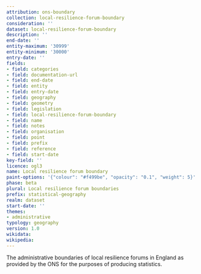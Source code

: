 ```yaml
---
attribution: ons-boundary
collection: local-resilience-forum-boundary
consideration: ''
dataset: local-resilience-forum-boundary
description: ''
end-date: ''
entity-maximum: '30999'
entity-minimum: '30000'
entry-date: ''
fields:
- field: categories
- field: documentation-url
- field: end-date
- field: entity
- field: entry-date
- field: geography
- field: geometry
- field: legislation
- field: local-resilience-forum-boundary
- field: name
- field: notes
- field: organisation
- field: point
- field: prefix
- field: reference
- field: start-date
key-field: ''
licence: ogl3
name: Local resilience forum boundary
paint-options: '{"colour": "#f499be", "opacity": "0.1", "weight": 5}'
phase: beta
plural: Local resilience forum boundaries
prefix: statistical-geography
realm: dataset
start-date: ''
themes:
- administrative
typology: geography
version: 1.0
wikidata:
wikipedia: 
---
```


The administrative boundaries of local resilience forums in England as provided by the ONS for the purposes of producing statistics.
